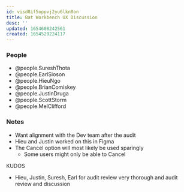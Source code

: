 ```yaml
---
id: visd8if5oppvj2yu6lkn8on
title: Bat Workbench UX Discussion
desc: ''
updated: 1654608242561
created: 1654529224117
---
```


### People

- @people.SureshThota
- @people.EarlSioson
- @people.HieuNgo
- @people.BrianComiskey
- @people.JustinDruga
- @people.ScottStorm
- @people.MelClifford

### Notes

- Want alignment with the Dev team after the audit  
- Hieu and Justin worked on this in Figma
- The Cancel option will most likely be used sparingly
  - Some users might only be able to Cancel

KUDOS  

- Hieu, Justin, Suresh, Earl for audit review very thorough and audit review and discussion
